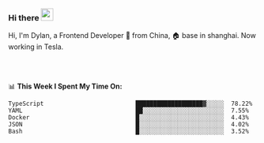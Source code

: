 ### Hi there <img src="https://media.giphy.com/media/hvRJCLFzcasrR4ia7z/giphy.gif" width="25px">

<!-- ![visitors](https://visitor-badge.glitch.me/badge?page_id=dislfyer.dislfyer) -->

Hi, I'm Dylan, a Frontend Developer 🚀 from China, 🏠 base in shanghai. Now working in Tesla.

<br/>
<br/>

📊 **This Week I Spent My Time On:**


<!--START_SECTION:waka-->

```text
TypeScript                          ███████████████████▓░░░░░  78.22%
YAML                                ██░░░░░░░░░░░░░░░░░░░░░░░  7.55%
Docker                              █░░░░░░░░░░░░░░░░░░░░░░░░  4.43%
JSON                                █░░░░░░░░░░░░░░░░░░░░░░░░  4.02%
Bash                                █░░░░░░░░░░░░░░░░░░░░░░░░  3.52%
```

<!--END_SECTION:waka-->

<!--
**About Me:**
 -->
